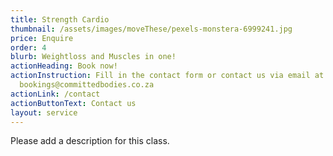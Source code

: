 ```yaml
---
title: Strength Cardio
thumbnail: /assets/images/moveThese/pexels-monstera-6999241.jpg
price: Enquire
order: 4
blurb: Weightloss and Muscles in one!
actionHeading: Book now!
actionInstruction: Fill in the contact form or contact us via email at
  bookings@committedbodies.co.za
actionLink: /contact
actionButtonText: Contact us
layout: service
---
```

Please add a description for this class.
